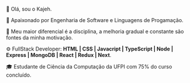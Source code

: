 👋 Olá, sou o Kajeh.

📖 Apaixonado por Engenharia de Software e Linguagens de Progamação.

🧩 Meu maior diferencial é a disciplina, a melhoria gradual e constante são fontes da minha motivação.

⚙️ FullStack Developer: **HTML | CSS | Javacript | TypeScript | Node | Express | MongoDB | React | Redux | Next**.

🎓 Estudante de Ciência da Computação da UFPI com 75% do curso concluído.

<!---
k4jeh/k4jeh is a ✨ special ✨ repository because its `README.md` (this file) appears on your GitHub profile.
You can click the Preview link to take a look at your changes.
--->
